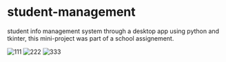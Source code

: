 # student-management
student info management system through a desktop app using python and tkinter, this mini-project was part of a school assignement.

![111](https://user-images.githubusercontent.com/67148934/179736139-f2774e0a-d745-43da-b8ea-890092c866ad.png)
![222](https://user-images.githubusercontent.com/67148934/179736200-056c9a7d-dab1-458c-9f20-79496d6aa0a0.png)
![333](https://user-images.githubusercontent.com/67148934/179736216-fcd39554-5909-48f6-9e01-4db2180352cc.png)

